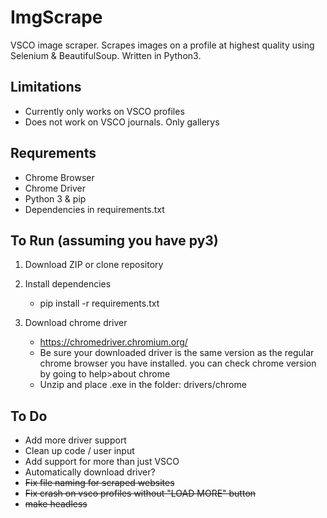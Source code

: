 # ImgScrape
VSCO image scraper. Scrapes images on a profile at highest quality using Selenium & BeautifulSoup. Written in Python3.

## Limitations
- Currently only works on VSCO profiles
- Does not work on VSCO journals. Only gallerys

## Requrements
- Chrome Browser
- Chrome Driver
- Python 3 & pip
- Dependencies in requirements.txt

## To Run (assuming you have py3)
1. Download ZIP or clone repository 

2. Install dependencies
    - pip install -r requirements.txt
3. Download chrome driver
    - https://chromedriver.chromium.org/
     - Be sure your downloaded driver is the same version as the regular chrome browser you have installed.
      you can check chrome version by going to help>about chrome
    - Unzip and place .exe in the folder: drivers/chrome
  
  ## To Do
  - Add more driver support
  - Clean up code / user input
  - Add support for more than just VSCO
  - Automatically download driver?
  - ~~Fix file naming for scraped websites~~
  - ~~Fix crash on vsco profiles without "LOAD MORE" button~~
  - ~~make headless~~
